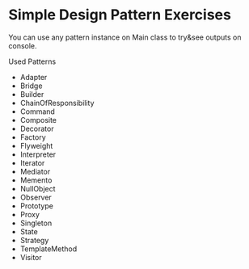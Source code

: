 # Simple Design Pattern Exercises

You can use any pattern instance on Main class to try&see outputs on console.

Used Patterns

- Adapter
- Bridge
- Builder
- ChainOfResponsibility
- Command
- Composite
- Decorator
- Factory
- Flyweight
- Interpreter
- Iterator
- Mediator
- Memento
- NullObject
- Observer
- Prototype
- Proxy
- Singleton
- State
- Strategy
- TemplateMethod
- Visitor
